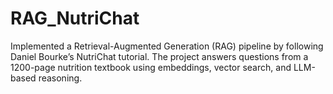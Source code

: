 # RAG_NutriChat
Implemented a Retrieval-Augmented Generation (RAG) pipeline by following Daniel Bourke’s NutriChat tutorial. The project answers questions from a 1200-page nutrition textbook using embeddings, vector search, and LLM-based reasoning.
